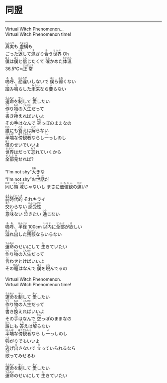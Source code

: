 # 同盟
---
<lyric>
Virtual Witch Phenomenon…<br/>
Virtual Witch Phenomenon time!<br/>
<br/>
<ruby>真実<rt>しんじつ</rt></ruby>も <ruby>虚構<rt>きょこう</rt></ruby>も<br/>
ごった<ruby>返<rt>がえ</rt></ruby>して<ruby>混<rt>ま</rt></ruby>ざり<ruby>合<rt>あ</rt></ruby>う<ruby>世界<rt>せかい</rt></ruby> Oh<br/>
<ruby>僕<rt>ぼく</rt></ruby>は<ruby>僕<rt>ぼく</rt></ruby>と<ruby>信<rt>しん</rt></ruby>じたくて <ruby>確<rt>たし</rt></ruby>かめた<ruby>体温<rt>たいおん</rt></ruby><br/>
36.5℃≒<ruby>正常<rt>せいじょう</rt></ruby><br/>
<br/>
<ruby>嗚呼<rt>ああ</rt></ruby>、<ruby>勘違<rt>かんちが</rt></ruby>いしないで <ruby>僕<rt>ぼく</rt></ruby>ら<ruby>弱<rt>よわ</rt></ruby>くない<br/>
<ruby>踏<rt>ふ</rt></ruby>み<ruby>鳴<rt>な</rt></ruby>らした<ruby>未来<rt>みらい</rt></ruby>なら<ruby>要<rt>い</rt></ruby>らない<br/>
<br/>
<ruby>運命<rt>うんめい</rt></ruby>を<ruby>制<rt>せい</rt></ruby>して <ruby>愛<rt>あい</rt></ruby>したい<br/>
<ruby>作<rt>つく</rt></ruby>り<ruby>物<rt>もの</rt></ruby>の<ruby>人生<rt>じんせい</rt></ruby>だって<br/>
<ruby>書<rt>か</rt></ruby>き<ruby>換<rt>か</rt></ruby>えればいいよ<br/>
その<ruby>手<rt>て</rt></ruby>はなんで <ruby>空<rt>から</rt></ruby>っぽのままなの<br/>
<ruby>誰<rt>だれ</rt></ruby>にも<ruby>答<rt>こた</rt></ruby>えは<ruby>解<rt>わか</rt></ruby>らない<br/>
<ruby>半端<rt>はんぱ</rt></ruby>な<ruby>傍観者<rt>ぼうかんしゃ</rt></ruby>ならし<ruby>一<rt>い</rt></ruby>っしのし<br/>
<ruby>僕<rt>ぼく</rt></ruby>のせいでいいよ<br/>
<ruby>世界<rt>せかい</rt></ruby>はだって<ruby>忘<rt>わす</rt></ruby>れていくから<br/>
<ruby>全部<rt>ぜんぶ</rt></ruby><ruby>見<rt>み</rt></ruby>せれば?<br/>
<br/>
“I'm not shy”<ruby>大<rt>おお</rt></ruby>きな<br/>
“I'm not shy”お<ruby>世話<rt>せわ</rt></ruby>だ<br/>
<ruby>同<rt>おな</rt></ruby>じ<ruby>領域<rt>りょういき</rt></ruby>じゃないし まさに<ruby>価値観<rt>かちかん</rt></ruby>の<ruby>違<rt>ちが</rt></ruby>い?<br/>
<br/>
<ruby>前<rt>まえ</rt></ruby><ruby>時代的<rt>じだいてき</rt></ruby> それキライ<br/>
<ruby>交<rt>まじ</rt></ruby>わらない <ruby>感受性<rt>かんじゅせい</rt></ruby><br/>
<ruby>意味<rt>いみ</rt></ruby>ない <ruby>泣<rt>な</rt></ruby>きたい <ruby>通<rt>つう</rt></ruby>じない<br/>
<br/>
<ruby>嗚呼<rt>ああ</rt></ruby>、<ruby>半径<rt>はんけい</rt></ruby> 100cm <ruby>以内<rt>いない</rt></ruby>に<ruby>全部<rt>ぜんぶ</rt></ruby>が<ruby>欲<rt>ほ</rt></ruby>しい<br/>
<ruby>溢<rt>あふ</rt></ruby>れ<ruby>出<rt>だ</rt></ruby>した<ruby>残骸<rt>ざんがい</rt></ruby>ならいらない<br/>
<br/>
<ruby>運命<rt>うんめい</rt></ruby>のせいにして <ruby>生<rt>い</rt></ruby>きていたい<br/>
<ruby>作<rt>つく</rt></ruby>り<ruby>物<rt>もの</rt></ruby>の<ruby>人生<rt>じんせい</rt></ruby>だって<br/>
<ruby>言<rt>い</rt></ruby>わせとけばいいよ<br/>
その<ruby>瞳<rt>ひとみ</rt></ruby>はなんで <ruby>僕<rt>ぼく</rt></ruby>を<ruby>睨<rt>にら</rt></ruby>んでるの<br/>
<br/>
Virtual Witch Phenomenon.<br/>
Virtual Witch Phenomenon time!<br/>
<br/>
<ruby>運命<rt>うんめい</rt></ruby>を<ruby>制<rt>せい</rt></ruby>して <ruby>愛<rt>あい</rt></ruby>したい<br/>
<ruby>作<rt>つく</rt></ruby>り<ruby>物<rt>もの</rt></ruby>の<ruby>人生<rt>じんせい</rt></ruby>だって<br/>
<ruby>書<rt>か</rt></ruby>き<ruby>換<rt>か</rt></ruby>えればいいよ<br/>
その<ruby>手<rt>て</rt></ruby>はなんで <ruby>空<rt>から</rt></ruby>っぽのままなの<br/>
<ruby>誰<rt>だれ</rt></ruby>にも <ruby>答<rt>こた</rt></ruby>えは<ruby>解<rt>わか</rt></ruby>らない<br/>
<ruby>半端<rt>はんぱ</rt></ruby>な<ruby>傍観者<rt>ぼうかんしゃ</rt></ruby>なら し<ruby>一<rt>い</rt></ruby>っしのし<br/>
<ruby>強<rt>つよ</rt></ruby>がりでもいいよ<br/>
<ruby>逃<rt>に</rt></ruby>げ<ruby>出<rt>だ</rt></ruby>さないで <ruby>立<rt>た</rt></ruby>っていられるなら<br/>
<ruby>歌<rt>うた</rt></ruby>ってみせるわ<br/>
<br/>
<ruby>運命<rt>うんめい</rt></ruby>を<ruby>制<rt>せい</rt></ruby>して <ruby>愛<rt>あい</rt></ruby>したい<br/>
<ruby>運命<rt>うんめい</rt></ruby>のせいにして <ruby>生<rt>い</rt></ruby>きていたい<br/>
</lyric>
